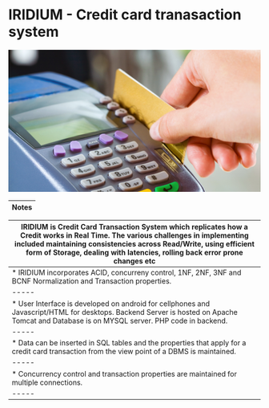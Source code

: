  # IRIDIUM -  Credit card tranasaction system 
 ![](https://github.com/thefr33radical/projects/blob/master/systems/IRIDIUM/Website/Iridium/credit%20card/images/1.jpg?raw=true)
 
| Notes |
| ----- |
 
| IRIDIUM is Credit Card Transaction System which replicates how a Credit works in Real Time. The various challenges in implementing included maintaining consistencies across Read/Write, using efficient form of Storage, dealing with latencies, rolling back error prone changes etc |
| ----- |
| * IRIDIUM incorporates ACID, concurreny control, 1NF, 2NF, 3NF and BCNF Normalization and Transaction properties. |
| ----- |
| * User Interface is developed on android for cellphones and Javascript/HTML for desktops. Backend Server is hosted on Apache Tomcat and Database is on MYSQL server. PHP code in backend. |
| ----- |
| * Data can be inserted in SQL tables and the properties that apply for a credit card transaction from the view point of a DBMS is maintained. |
| ----- |
| * Concurrency control and transaction properties are maintained for multiple connections. |
| ----- |
